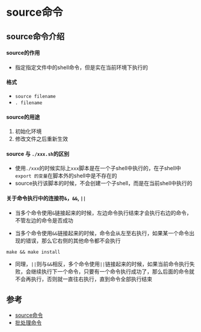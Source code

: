 # source命令


## source命令介绍

#### source的作用
- 指定指定文件中的shell命令，但是实在当前环境下执行的


#### 格式
- `source filename`
- `. filename`


#### source的用途
1. 初始化环境
2. 修改文件之后重新生效


#### source 与 `./xxx.sh`的区别
- 使用`./xxx`的时候实际上`xxx`脚本是在一个子shell中执行的，在子shell中`export 的变量`在脚本外的shell中是不存在的
- source执行该脚本的时候，不会创建一个子shell，而是在当前shell中执行的

#### 关于命令执行中的连接符`&`，`&&`, `||`
- 当多个命令使用`&`链接起来的时候，左边命令执行结束才会执行右边的命令，不管左边的命令是否成功


- 当多个命令使用`&&`链接起来的时候，命令会从左至右执行，如果某一个命令出现的错误，那么它右侧的其他命令都不会执行

```
make && make install
```

- 同理，`||`则与`&&`相反，多个命令使用`||`链接起来的时候，如果当前命令执行失败，会继续执行下一个命令，只要有一个命令执行成功了，那么后面的命令就不会再执行，否则就一直往右执行，直到命令全部执行结束



## 参考
- [source命令](https://blog.csdn.net/violet_echo_0908/article/details/52056071)
- [批处理命令](http://www.jb51.net/article/63210.htm)
